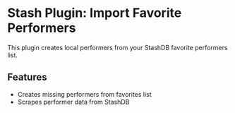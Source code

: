 # Stash Plugin: Import Favorite Performers

This plugin creates local performers from your StashDB favorite performers list.

## Features

- Creates missing performers from favorites list
- Scrapes performer data from StashDB
